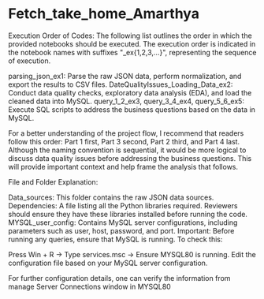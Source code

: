 # Fetch_take_home_Amarthya

Execution Order of Codes:
The following list outlines the order in which the provided notebooks should be executed. The execution order is indicated in the notebook names with suffixes "_ex{1,2,3,...}", representing the sequence of execution.

parsing_json_ex1: Parse the raw JSON data, perform normalization, and export the results to CSV files.
DateQualityIssues_Loading_Data_ex2: Conduct data quality checks, exploratory data analysis (EDA), and load the cleaned data into MySQL.
query_1_2_ex3, query_3_4_ex4, query_5_6_ex5: Execute SQL scripts to address the business questions based on the data in MySQL.

For a better understanding of the project flow, I recommend that readers follow this order: Part 1 first, Part 3 second, Part 2 third, and Part 4 last. Although the naming convention is sequential, it would be more logical to discuss data quality issues before addressing the business questions. This will provide important context and help frame the analysis that follows. 

File and Folder Explanation:

Data_sources: This folder contains the raw JSON data sources.
Dependencies: A file listing all the Python libraries required. Reviewers should ensure they have these libraries installed before running the code.
MYSQL_user_config: Contains MySQL server configurations, including parameters such as user, host, password, and port.
Important:
Before running any queries, ensure that MySQL is running.
To check this:

Press Win + R -> Type services.msc -> Ensure MYSQL80 is running.
Edit the configuration file based on your MySQL server configuration.

For further configuration details, one can verify the information from manage Server Connections window in MYSQL80


